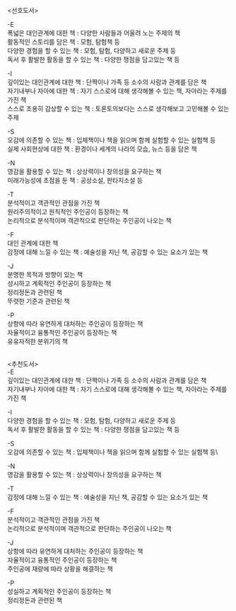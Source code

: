 <선호도서>

-E\
폭넓은 대인관계에 대한 책 : 다양한 사람들과 어울려 노는 주제의 책\
활동적인 스토리를 담은 책 : 모험, 탐험책 등\
다양한 경험을 할 수 있는 책 : 모험, 탐험, 다양하고 새로운 주제 등\
독서 후 활발한 활동을 할 수 있는 책 : 다양한 쟁점을 담고있는 책 등

-I\
깊이있는 대인관계에 대한 책 : 단짝이나 가족 등 소수의 사람과 관계를 담은 책\
자기내부나 자아에 대한 책 : 자기 스스로에 대해 생각해볼 수 있는 책, 자아라는 주제를 가진 책\
스스로 조용히 감상할 수 있는 책 : 토론토의보다는 스스로 생각해보고 고민해볼 수 있는 주제

-S\
오감에 의존할 수 있는 책 : 입체책이나 책을 읽으며 함께 실험할 수 있는 실험책 등\
실제 사회현상에 대한 책 : 환경이나 세계의 나라의 모습, 뉴스 등을 담은 책

-N\
영감을 활용할 수 있는 책 : 상상력이나 창의성을 요구하는 책\
미래가능성에 초점을 둔 책 : 공상소설, 판타지소설 등

-T\
분석적이고 객관적인 관점을 가진 책 \
원리주의적이고 원칙적인 주인공이 등장하는 책 \
논리적으로 분석적이며 객관적으로 판단하는 주인공이 나오는 책

-F\
대인 관계에 대한 책\
감정에 대해 느낄 수 있는 책 : 예술성을 지닌 책, 공감할 수 있는 요소가 있는 책

-J\
분명한 목적과 방향이 있는 책\
성시하고 계획적인 주인공이 등장하는 책\
정리정돈과 관련된 책\
뚜렷한 기준과 관련된 책

-P\
상항에 따라 유연하게 대처하는 주인공이 등장하는 책\
자율적이고 융통적인 주인공이 등장하는 책\
유유자적한 분위기의 책

\
<추천도서>\
-E\
깊이있는 대인관계에 대한 책 : 단짝이나 가족 등 소수의 사람과 관계를 담은 책\
자기내부나 자아에 대한 책 : 자기 스스로에 대해 생각해볼 수 있는 책, 자아라는 주제를 가진 책

-I\
다양한 경험을 할 수 있는 책 : 모험, 탐험, 다양하고 새로운 주제 등\
독서 후 활발한 활동을 할 수 있는 책 : 다양한 쟁점을 담고있는 책 등

-S\
오감에 의존할 수 있는 책 : 입체책이나 책을 읽으며 함께 실험할 수 있는 실험책 등\

-N\
영감을 활용할 수 있는 책 : 상상력이나 창의성을 요구하는 책

-T\
감정에 대해 느낄 수 있는 책 : 예술성을 지닌 책, 공감할 수 있는 요소가 있는 책

-F\
분석적이고 객관적인 관점을 가진 책 \
논리적으로 분석적이며 객관적으로 판단하는 주인공이 나오는 책

-J\
상항에 따라 유연하게 대처하는 주인공이 등장하는 책\
자율적이고 융통적인 주인공이 등장하는 책\
주인공에 재량에 따라 상황을 해결하는 책

-P\
성실하고 계획적인 주인공이 등장하는 책\
정리정돈과 관련된 책
